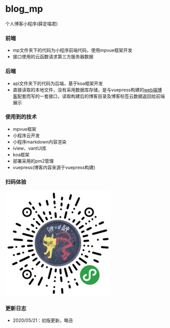 # blog_mp
个人博客小程序(薛定喵君)

### 前端
- mp文件夹下的代码为小程序前端代码，使用mpvue框架开发
- 接口使用的云函数请求第三方服务器数据

### 后端
- api文件夹下的代码为后端，基于koa框架开发
- 直接读取的本地文件，没有采用数据库存储，是与vuepress构建的[web端博客](http://xuedingmiao.com)配套而写的一套接口，读取构建后的博客目录及博客标签云数据返回给前端展示

### 使用到的技术
- mpvue框架
- 小程序云开发
- 小程序markdown内容渲染
- iview、vantUI库
- koa框架
- 部署采用的pm2管理
- vuepress(博客内容来源于vuepress构建)

### 扫码体验
<img src="/xcx_qrcode.jpg" height="330" width="330">

### 更新日志
- 2020/05/21：初版更新，略丑